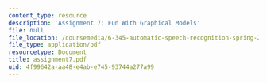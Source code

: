 ```yaml
---
content_type: resource
description: 'Assignment 7: Fun With Graphical Models'
file: null
file_location: /coursemedia/6-345-automatic-speech-recognition-spring-2003/4f99642aaa48e4abe74593744a277a99_assignment7.pdf
file_type: application/pdf
resourcetype: Document
title: assignment7.pdf
uid: 4f99642a-aa48-e4ab-e745-93744a277a99
---
```

